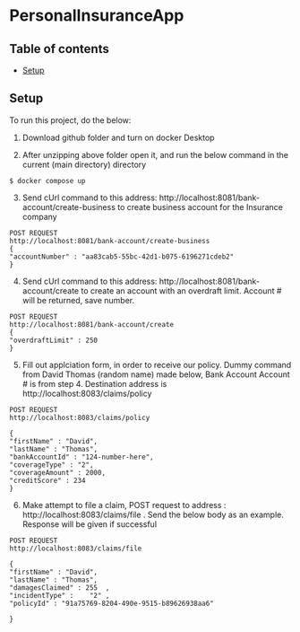 # PersonalInsuranceApp

## Table of contents
* [Setup](#setup)

	
## Setup
To run this project, do the below:

1) Download github folder and turn on docker Desktop

2) After unzipping above folder open it, and run the below command in the current (main directory) directory
```
$ docker compose up
```

3) Send cUrl command to this address: http://localhost:8081/bank-account/create-business  to create business account for the Insurance company
```
POST REQUEST
http://localhost:8081/bank-account/create-business  
{
"accountNumber" : "aa83cab5-55bc-42d1-b075-6196271cdeb2"
}
```

4) Send cUrl command to this address: http://localhost:8081/bank-account/create   to create an account with an overdraft limit. Account # will be returned, save number.

```
POST REQUEST
http://localhost:8081/bank-account/create
{
"overdraftLimit" : 250
}
```



5) Fill out applciation form, in order to receive our policy. Dummy command from David Thomas (random name) made below, Bank Account Account # is from step 4. Destination address  is http://localhost:8083/claims/policy

```
POST REQUEST
http://localhost:8083/claims/policy

{
"firstName" : "David",
"lastName" : "Thomas",
"bankAccountId" : "124-number-here",
"coverageType" : "2",
"coverageAmount" : 2000,
"creditScore" : 234
}

```

6) Make attempt to file a claim, POST request to address : http://localhost:8083/claims/file . Send the below body as an example. Response will be given if successful
```
POST REQUEST
http://localhost:8083/claims/file

{
"firstName" : "David",
"lastName" : "Thomas",
"damagesClaimed" : 255	,
"incidentType" :	"2"	,
"policyId" : "91a75769-8204-490e-9515-b89626938aa6"

}

```
